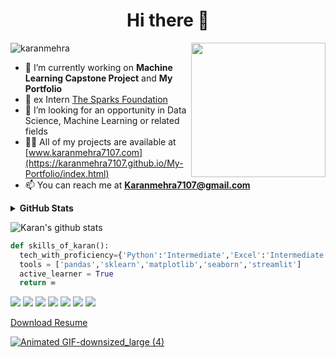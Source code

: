 <h1 align="center">Hi there  👋</h1>
<img align='right' src="https://i.imgur.com/OTKgDSt.gif" width="215">
<p align="left"> <img src="https://komarev.com/ghpvc/?username=Karanmehra7107" alt="karanmehra" /> </p>

- 🔭 I’m currently working on **Machine Learning Capstone Project** and **My Portfolio**
- 🔭 ex Intern  [The Sparks Foundation](https://www.thesparksfoundationsingapore.org/)
- 👯 I’m looking for an opportunity in Data Science, Machine Learning or related fields   
- 👨‍💻 All of my projects are available at [www.karanmehra7107.com](https://karanmehra7107.github.io/My-Portfolio/index.html)
- 📫 You can reach me at **Karanmehra7107@gmail.com**


<details>	
  <summary><b>GitHub Stats</b></summary>
<img alt="" src="https://github-readme-stats.vercel.app/api?username=rudrabarad&count_private=true&show_icons=truehow_icons=true&hide_border=true" /> <br>
Some Advance Stats about my GitHub Profile - https://gitstats.me/Karanmehra7107<br>
  
</details>

![Karan's github stats](https://github-readme-stats.vercel.app/api?username=Karanmehra7107&show_icons=true) 


```python
def skills_of_karan():
  tech_with_proficiency={'Python':'Intermediate','Excel':'Intermediate','HTML':'Intermidiate','Tableau':'Beginner'}
  tools = ['pandas','sklearn','matplotlib','seaborn','streamlit']
  active_learner = True
  return ∞
```

[<img target="_blank" src="https://img.icons8.com/cotton/64/000000/whatsapp--v4.png"/>](https://wa.me/918146287107) [<img target="_blank" src="https://img.icons8.com/doodle/64/000000/linkedin-circled.png"/>](https://www.linkedin.com/in/karanmehra786/) [<img target="_blank" src="https://img.icons8.com/dusk/64/000000/domain.png"/>](https://karanmehra7107.github.io/My-Portfolio/index.html) [<img src="https://img.icons8.com/dusk/64/000000/medium-new.png"/>](https://medium.com/@karankmehra8146287107)  [<img src="https://img.icons8.com/dusk/64/000000/instagram.png"/>](https://www.instagram.com/mehra_karan_/)
[<img src="https://img.icons8.com/dusk/64/000000/facebook.png"/>](https://www.facebook.com/jaimahakalkaran/)  [<img src="https://img.icons8.com/dusk/64/000000/twitter.png"/>](https://twitter.com/Karanme21095004)  



[Download Resume](https://github.com/Karanmehra7107/Books-Review-MERN/files/5776066/karanMehra.pdf)


 
[![Animated GIF-downsized_large (4)](https://user-images.githubusercontent.com/62024355/87348913-21f77d80-c573-11ea-9297-ba7acdf5a9e0.gif)]([KaranMehra.pdf][KaranMehra.pdf](https://github.com/Karanmehra7107/Bootstrap-cap916/files/5042263/KaranMehra.pdf)
)
